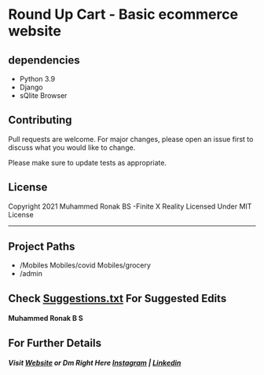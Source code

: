 # Round Up Cart - Basic ecommerce website

## dependencies
- Python 3.9
- Django
- sQlite Browser

## Contributing

Pull requests are welcome. 
For major changes, please open an issue first to
discuss what you would like to change.

Please make sure to update tests as appropriate.

## License

Copyright 2021 Muhammed Ronak BS -Finite X Reality  Licensed Under MIT License

-----------------------
## Project Paths
- /Mobiles
Mobiles/covid
	Mobiles/grocery
- /admin

## Check [Suggestions.txt](Suggestions.txt) For Suggested Edits
#### Muhammed Ronak B S


## For Further Details
##### Visit [Website](welcome.thefinitex.rf.gd) or Dm Right Here [Instagram](instagram.com/_roq.__) | [Linkedin](https://www.linkedin.com/in/muhammed-ronaq-connect/)


